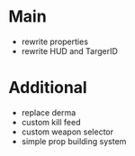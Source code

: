 # Main
- rewrite properties
- rewrite HUD and TargerID

# Additional
- replace derma
- custom kill feed
- custom weapon selector
- simple prop building system
